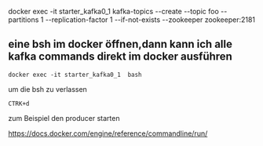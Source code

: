docker exec -it starter_kafka0_1  kafka-topics --create --topic foo --partitions 1 --replication-factor 1 --if-not-exists --zookeeper zookeeper:2181

## eine bsh im docker öffnen,dann kann ich alle kafka commands direkt im docker ausführen
```
docker exec -it starter_kafka0_1  bash
```

um die bsh zu verlassen
```
CTRK+d
```
zum Beispiel den producer starten

https://docs.docker.com/engine/reference/commandline/run/